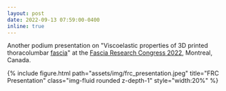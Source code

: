 ```yaml
---
layout: post
date: 2022-09-13 07:59:00-0400
inline: true
---
```



Another podium presentation on "Viscoelastic properties of 3D printed thoracolumbar [fascia](https://www.researchgate.net/publication/363581651_Viscoelastic_Properties_of_a_3D_Printed_Analogue_of_Thoracolumbar_Fascia)" at the [Fascia Research Congress 2022](https://fasciaresearchsociety.org/), Montreal, Canada.

{% include figure.html path="assets/img/frc_presentation.jpeg" title="FRC Presentation" class="img-fluid rounded z-depth-1" style="width:20%" %}
